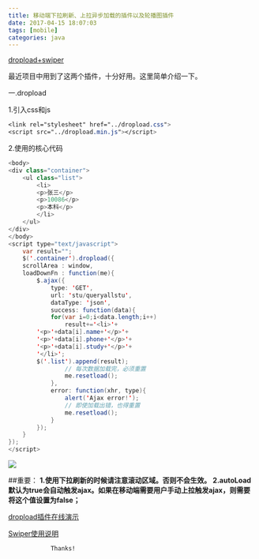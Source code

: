 ```yaml
---
title: 移动端下拉刷新、上拉异步加载的插件以及轮播图插件
date: 2017-04-15 18:07:03
tags: [mobile]
categories: java
---
```

[dropload+swiper](https://pan.baidu.com/s/1eSOOm2m)

最近项目中用到了这两个插件，十分好用。这里简单介绍一下。

<!--more-->

一.dropload 

1.引入css和js

```css
<link rel="stylesheet" href="../dropload.css">
<script src="../dropload.min.js"></script>
```

2.使用的核心代码

```java
<body>
<div class="container">
    <ul class="list">
        <li>
        <p>张三</p> 
        <p>10086</p> 
        <p>本科</p> 
        </li>
    </ul>
</div>
</body>
<script type="text/javascript">
    var result="";
    $('.container').dropload({
    scrollArea : window,
    loadDownFn : function(me){
        $.ajax({
            type: 'GET',
            url: 'stu/queryallstu',
            dataType: 'json',
            success: function(data){
            for(var i=0;i<data.length;i++)
                result+='<li>'+
        '<p>'+data[i].name+'</p>'+ 
        '<p>'+data[i].phone+'</p>'+ 
        '<p>'+data[i].study+'</p>'+ 
        '</li>';
        $('.list').append(result);
                // 每次数据加载完，必须重置
                me.resetload();
            },
            error: function(xhr, type){
                alert('Ajax error!');
                // 即使加载出错，也得重置
                me.resetload();
            }
        });
    }
});
</script>
```
![](http://ooes75dyq.bkt.clouddn.com/20170411100603600.png)

##重要： 
**1.使用下拉刷新的时候请注意滚动区域。否则不会生效。** 
**2.autoLoad默认为true会自动触发ajax。如果在移动端需要用户手动上拉触发ajax，则需要将这个值设置为false；** 

[dropload插件在线演示](http://www.jq22.com/yanshi6960)

[Swiper使用说明](http://www.swiper.com.cn)


				Thanks!